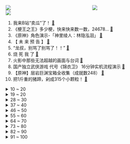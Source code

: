 <div >
	<a style="float:left;width:55%;" href = "https://github.com/anuraghazra/github-readme-stats">
	 <img src = "https://github-readme-stats.vercel.app/api?username=iuuuuuaena&theme=buefy&show_icons=true"/>
	</a>
	<a  style="float:right;width:45%" href = "https://github.com/anuraghazra/github-readme-stats">
	 <img  src="https://github-readme-stats.vercel.app/api/top-langs/?username=anuraghazra&layout=compact"/>
	</a>
	</div>

[![](https://img.shields.io/badge/jxd-@jxdgogogo.xyz-yellowgreen.svg)](https://www.jxdgogogo.xyz)<br>
1. 我来B站“卖瓜”了！ [:link:](//www.bilibili.com/video/BV1g3411W7ye) <br>
2. 《梗王之王》多少梗，快来快来数一数，24678... [:link:](//www.bilibili.com/video/BV1Ku411B7XR) <br>
3. 《原神》角色演示-「神里绫人：林隐泓洄」 [:link:](//www.bilibili.com/video/BV1wa41147eh) <br>
4. 【 未 来 预 告 】 [:link:](//www.bilibili.com/video/BV1Tq4y1e7YE) <br>
5. “龙叔，别骂了别骂了！！” [:link:](//www.bilibili.com/video/BV1xT4y1e73P) <br>
6. 烧 死 我 了 [:link:](//www.bilibili.com/video/BV12L4y1L77j) <br>
7. 火影中那些无法超越的画面与台词 [:link:](//www.bilibili.com/video/BV1Z44y1A7XR) <br>
8. 国产独立武侠游戏 代号《锦衣卫》 16分钟实机流程演示 [:link:](//www.bilibili.com/video/BV13i4y1Q7nt) <br>
9. 【原神】层岩巨渊宝箱全收集（成就数248） [:link:](//www.bilibili.com/video/BV1dr4y1W7jC) <br>
10. 把1斤重的猪蹄，剁成315个小颗粒！ [:link:](//www.bilibili.com/video/BV1ca4114778) <br>
<details>
<summary>10 ~ 20</summary>

11. 夜宵吃重庆“碗碗羊肉”：麻辣爆香红油，连筋带皮一大口，直接干完整盆饭！ [:link:](//www.bilibili.com/video/BV1tL411A7Z3) <br>
12. 炸 鸡 汉 堡 天 花 板 [:link:](//www.bilibili.com/video/BV1z44y1A7WV) <br>
13. 100W粉丝达成，去找小栗旬老师理个发。 [:link:](//www.bilibili.com/video/BV1Ca411x71u) <br>
14. 用人民的名义的方式打开车窗，然后…… [:link:](//www.bilibili.com/video/BV17Z4y1z79L) <br>
15. 在白俄罗斯如何搞偷袭？【小约翰】 [:link:](//www.bilibili.com/video/BV1x94y1f7x4) <br>
16. 【舔狗之王】“我最巅峰的时候同时舔七个” [:link:](//www.bilibili.com/video/BV1hY411J7j5) <br>
17. 大家的陪伴是最重要的 这才是我最感谢大家的！ [:link:](//www.bilibili.com/video/BV1Xa411x7Y2) <br>
18. 体验正宗印式快餐厅 [:link:](//www.bilibili.com/video/BV19S4y127Nc) <br>
19. 【时代少年团】时代少年团的拍摄日常 [:link:](//www.bilibili.com/video/BV1694y1f7w7) <br>
</details>
<details>
<summary>19 ~ 20</summary>

20. 空 投 の 炸 蛋 ？【C4快乐阴人流#27】 [:link:](//www.bilibili.com/video/BV1ni4y1Q7rV) <br>
21. 【原神层岩巨渊宝箱全收集】(上下都完结了！成就数248)精准分类，路线规划！全网最贴心的璃月宝箱攻略！岩之印获取途径！ [:link:](//www.bilibili.com/video/BV1ru411v7jr) <br>
22. 当你的老板是个香港人 [:link:](//www.bilibili.com/video/BV1oa411x7eV) <br>
23. 小姐姐用邓紫棋的声线唱《泡沫》，一开口惊了！ [:link:](//www.bilibili.com/video/BV1au411v7hD) <br>
24. 男孩掉入河中路过男子毫不犹豫跳水救人：手机没掏 衣服没脱 烟都没熄 [:link:](//www.bilibili.com/video/BV1er4y1W7rJ) <br>
25. 国产独立游戏《隐世神剑传》宣传片 4月15日 Steam发售EA版 [:link:](//www.bilibili.com/video/BV15P4y1M7mQ) <br>
26. 米津玄师！别一天老哼那Loser，谁不会啊！ [:link:](//www.bilibili.com/video/BV1cS4y1m7pD) <br>
27. 【石黑英雄】红凯亲测UR版欧布圆环！康康它有哪些改变？ [:link:](//www.bilibili.com/video/BV1X44y1A7n6) <br>
28. 曝光一堆打假都打不掉的黑心商家 [:link:](//www.bilibili.com/video/BV1QY4y1q7WP) <br>
</details>
<details>
<summary>28 ~ 30</summary>

29. 苦命公主：康熙最后的女儿们，都是什么结局？【雍正王朝】 [:link:](//www.bilibili.com/video/BV1BL4y177Hx) <br>
30. 细读经典：被严重低估的华语杰作！现在上映票房至少10亿起 [:link:](//www.bilibili.com/video/BV1vY4y1q7JL) <br>
31. 当晚会主持人做了老师 [:link:](//www.bilibili.com/video/BV1Cu411v7xj) <br>
32. 数学作业我写个@$&%#… [:link:](//www.bilibili.com/video/BV1tL411A7N3) <br>
33. “动力不详，遇强则强” [:link:](//www.bilibili.com/video/BV1mS4y1N7Ss) <br>
34. 1=7？1例器官捐赠，拯救7个生命！叶沙一个值得被铭记的少年 [:link:](//www.bilibili.com/video/BV1SP4y1T75K) <br>
35. 我和我的冤种朋友 [:link:](//www.bilibili.com/video/BV1794y1f7eU) <br>
36. 【罗翔】如果错的行为导致好的结果？这件事情如何衡量？ [:link:](//www.bilibili.com/video/BV1Nu411B79n) <br>
37. 高能推荐：100本精品小说推荐，足够解决你的书荒。UP私密大书单公开第一波。 [:link:](//www.bilibili.com/video/BV1uY411J79d) <br>
</details>
<details>
<summary>37 ~ 40</summary>

38. 反诈app看了都要响两声【阅片无数Ⅱ 40】 [:link:](//www.bilibili.com/video/BV1pY411J76j) <br>
39. 疯了！小伙居然当着女朋友的面看蓝色战衣。。。 [:link:](//www.bilibili.com/video/BV1zS4y1N7oP) <br>
40. 男女之间千万不能问的问题！！！ [:link:](//www.bilibili.com/video/BV1yZ4y1m76Q) <br>
41. 上头买了个1w4的纸灯，居然是全网首开?【图一乐08】 [:link:](//www.bilibili.com/video/BV1PY411J7Q6) <br>
42. 想不到这东西这么丑 怎么这么好喝！ [:link:](//www.bilibili.com/video/BV15i4y1Q77v) <br>
43. 买人偶，一定要注意尺寸 [:link:](//www.bilibili.com/video/BV1ST4y1i7Ry) <br>
44. 非常感谢大家一路以来的支持 [:link:](//www.bilibili.com/video/BV1a34y147jm) <br>
45. 晚上8点以后去盒马吃海鲜，疯狂捡漏，疯狂白嫖，一整个舒服住！ [:link:](//www.bilibili.com/video/BV1mF411W7YW) <br>
46. 【原神2.6】全网首发&超全·层岩巨渊全世界任务/隐藏任务 大合集~！（更新ing） [:link:](//www.bilibili.com/video/BV1RY4y1s7Ta) <br>
</details>
<details>
<summary>46 ~ 50</summary>

47. 《路边的野花不要吃》 [:link:](//www.bilibili.com/video/BV1aY411J7or) <br>
48. 村民一致同意漠叔担任宣传大使，老乡送来兔子庆祝，大家一起建设农村 [:link:](//www.bilibili.com/video/BV1F44y1P7ek) <br>
49. 美国医生：我没有麻药了，你忍一下！（挥棒 [:link:](//www.bilibili.com/video/BV1xT4y1e78U) <br>
50. 4000块的和牛了不起？还不是被我拿来做肉包子烤冷面手抓饼。 [:link:](//www.bilibili.com/video/BV1g44y1K77p) <br>
51. 【原神Rap】雷电将军vs钟离 [:link:](//www.bilibili.com/video/BV16L4y177B9) <br>
52. 小猫咪原来也会皱眉！ [:link:](//www.bilibili.com/video/BV12Y411E7gx) <br>
53. 【4K60FPS】《仙剑奇侠传》经典神曲合集！无法超越的经典！ [:link:](//www.bilibili.com/video/BV1gi4y1Q7qU) <br>
54. 【王老菊】郊游篇 | 艾尔登法环EP.14 [:link:](//www.bilibili.com/video/BV1R94y1f7pV) <br>
55. 【鬼灭之刃cos】梅×妓夫太郎「明明说好要一直在一起的，你不记得我们的约定了嘛？」 [:link:](//www.bilibili.com/video/BV1k94y1f7vf) <br>
</details>
<details>
<summary>55 ~ 60</summary>

56. 24个旋曜玉帛位置 [:link:](//www.bilibili.com/video/BV1oY411E7hs) <br>
57. 黑帮：尝尝我们的酷刑吧！！ [:link:](//www.bilibili.com/video/BV1ZT4y1i7Ev) <br>
58. 体育差生大鉴赏 [:link:](//www.bilibili.com/video/BV19u411v7LR) <br>
59. 【飘飘】张艺兴，一个努力的优质剧混子 [:link:](//www.bilibili.com/video/BV1AS4y1m7JH) <br>
60. 鉴定网络热门艺术视频（20） [:link:](//www.bilibili.com/video/BV1RY4y1s7Ud) <br>
61. 【原魔2.0】我真的把原魔做了出来：钟离Boss战！ [:link:](//www.bilibili.com/video/BV1LP4y1M76b) <br>
62. 笑死！爆料一个ID叫瑟瑟跑步的运动博主~ [:link:](//www.bilibili.com/video/BV1Pi4y1Q7v2) <br>
63. B 站 LV6 现 状 [:link:](//www.bilibili.com/video/BV1AT4y1q7wa) <br>
64. 触发恶霸被动技能所有集合，一次性看个够吧！ [:link:](//www.bilibili.com/video/BV1Ea41147PG) <br>
</details>
<details>
<summary>64 ~ 70</summary>

65. 溯源！独家揭秘美国生物实验室全球扩散全过程 | 影子战争 [:link:](//www.bilibili.com/video/BV1gP4y1M7oS) <br>
66. 毒 鸡 汤 发 生 什 么 事 了 [:link:](//www.bilibili.com/video/BV1Ni4y1Q7wM) <br>
67. 中美海底捞对比 光小费就花了上千元？ [:link:](//www.bilibili.com/video/BV1ya411x7np) <br>
68. 电池不能到20%以下充电？边充边玩伤电池？普通人应该知道的电池知识 [:link:](//www.bilibili.com/video/BV1Qu411v7hj) <br>
69. ⚡你 要 结 婚 了⚡ [:link:](//www.bilibili.com/video/BV1Z3411n7x8) <br>
70. 爷的青春回来了！ [:link:](//www.bilibili.com/video/BV1EL411A76m) <br>
71. 要么不学，要么拼命学。 [:link:](//www.bilibili.com/video/BV19U4y1d7u7) <br>
72. 老奶奶误入俄军攻击“亚速营”战区！俄军停火扶老奶奶安全撤出，随后战车炮弹连发 [:link:](//www.bilibili.com/video/BV13r4y1s7CL) <br>
73. ⚡ 2.6 玩 家 现 状 ⚡ [:link:](//www.bilibili.com/video/BV1er4y1W7eA) <br>
</details>
<details>
<summary>73 ~ 80</summary>

74. 杏花吴记牛肉火锅  厨子探店¥466 [:link:](//www.bilibili.com/video/BV1Cr4y1W79H) <br>
75. 我好笨，做个菜，又把自己弄得全身都是油 [:link:](//www.bilibili.com/video/BV1y94y1f7fg) <br>
76. 301简直就是全时四驱猫 [:link:](//www.bilibili.com/video/BV1jS4y1m7Tf) <br>
77. 气炸了也没用！驻韩美军酒驾暴打市民，韩国警察把他交还美军 [:link:](//www.bilibili.com/video/BV1ca41147PX) <br>
78. 《 奇 怪 的 小 龟 龟 增 加 了 》 [:link:](//www.bilibili.com/video/BV19L4y177jc) <br>
79. 制裁第三年，华为过得如何，下一步怎样破局？ [:link:](//www.bilibili.com/video/BV1rr4y1W75P) <br>
80. 我终于吃到了北方的布袋馍！头这么大，万物皆可包！ 无广试吃员 [:link:](//www.bilibili.com/video/BV1di4y1D7qJ) <br>
81. 日本21岁“黑道千金”火爆全网，网友：就算被砍这岳父我也叫定了 [:link:](//www.bilibili.com/video/BV1w3411W7cv) <br>
82. 微胖大胸！实测爆款连衣裙，结果…！！！ [:link:](//www.bilibili.com/video/BV1KZ4y1z7B1) <br>
</details>
<details>
<summary>82 ~ 90</summary>

83. 《崩坏3》全新S级角色「戒律·深罪之槛」& SP角色「黄金·璀耀之歌」预告 [:link:](//www.bilibili.com/video/BV1Rr4y1W7a5) <br>
84. 假如给你60秒向上帝提问（第五期） [:link:](//www.bilibili.com/video/BV1WP4y1M7Qn) <br>
85. 别再被“景点雨花石”骗了，狐主任带你看真正的雨花石！ [:link:](//www.bilibili.com/video/BV1Mu411i7bL) <br>
86. 又嫩又香的土豆牛肉粒，拌饭吃我超爱！ [:link:](//www.bilibili.com/video/BV1vu411v763) <br>
87. 笑死 99新的脑子当然贵 [:link:](//www.bilibili.com/video/BV1SY411E7jg) <br>
88. 坠机现场，一只黑色蝴蝶轻轻飘落… [:link:](//www.bilibili.com/video/BV1qY4y1p7X7) <br>
89. 每日一次，强化核心力量，有效缩减5-10公分腰围【附方案】 [:link:](//www.bilibili.com/video/BV1k94y1f7Vr) <br>
90. 这是可以公开的吗？一刀下去，皮都展开了！ [:link:](//www.bilibili.com/video/BV12S4y127dQ) <br>
91. 以后玩游戏再耍赖，兄弟都没得做！ [:link:](//www.bilibili.com/video/BV1La41147kE) <br>
</details>
<details>
<summary>91 ~ 100</summary>

92. 各国员工上班的日常样子 [:link:](//www.bilibili.com/video/BV1ai4y1Q7rW) <br>
93. 北京冬奥会花样滑冰表演滑 [:link:](//www.bilibili.com/video/BV1bY4y1q7gB) <br>
94. 拯救b站up主形象系列之《山城小栗旬vs帅农鸟哥》 [:link:](//www.bilibili.com/video/BV1iL411A7WK) <br>
95. 报恩？还是报仇？抗疫一线最恐怖的人，尬舞作秀还对着医护磕头？ [:link:](//www.bilibili.com/video/BV12Z4y1B7zC) <br>
96. 【王嘉尔】JACKSON WANG Blow (Official Music Video) [:link:](//www.bilibili.com/video/BV13S4y1K7ij) <br>
97. 《 哒 哒 哒 滴 哒 哒 》 [:link:](//www.bilibili.com/video/BV1VY411J7LM) <br>
98. 【原神】五等分の稻妻老婆【爆肝描改动画】 [:link:](//www.bilibili.com/video/BV1yL4y177Dz) <br>
99. 这是 户外烤地瓜神器吗 [:link:](//www.bilibili.com/video/BV1m3411n7hK) <br>
100. 电影能做到的好，这部电影都做到了！ [:link:](//www.bilibili.com/video/BV1ZY4y1i7tA) <br>
</details>
